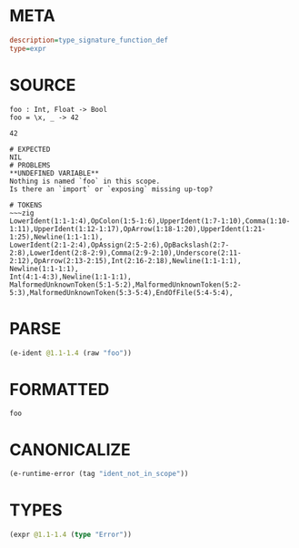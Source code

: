 # META
~~~ini
description=type_signature_function_def
type=expr
~~~
# SOURCE
~~~roc
foo : Int, Float -> Bool
foo = \x, _ -> 42

42
~~~
~~~
# EXPECTED
NIL
# PROBLEMS
**UNDEFINED VARIABLE**
Nothing is named `foo` in this scope.
Is there an `import` or `exposing` missing up-top?

# TOKENS
~~~zig
LowerIdent(1:1-1:4),OpColon(1:5-1:6),UpperIdent(1:7-1:10),Comma(1:10-1:11),UpperIdent(1:12-1:17),OpArrow(1:18-1:20),UpperIdent(1:21-1:25),Newline(1:1-1:1),
LowerIdent(2:1-2:4),OpAssign(2:5-2:6),OpBackslash(2:7-2:8),LowerIdent(2:8-2:9),Comma(2:9-2:10),Underscore(2:11-2:12),OpArrow(2:13-2:15),Int(2:16-2:18),Newline(1:1-1:1),
Newline(1:1-1:1),
Int(4:1-4:3),Newline(1:1-1:1),
MalformedUnknownToken(5:1-5:2),MalformedUnknownToken(5:2-5:3),MalformedUnknownToken(5:3-5:4),EndOfFile(5:4-5:4),
~~~
# PARSE
~~~clojure
(e-ident @1.1-1.4 (raw "foo"))
~~~
# FORMATTED
~~~roc
foo
~~~
# CANONICALIZE
~~~clojure
(e-runtime-error (tag "ident_not_in_scope"))
~~~
# TYPES
~~~clojure
(expr @1.1-1.4 (type "Error"))
~~~
